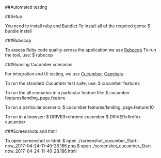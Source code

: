 ##Automated testing

##Setup

You need to install ruby and [Bundler](http://bundler.io/)
To install all of the required gems:
$ bundle install

###Rubocop

To assess Ruby code quality across the application we use
[Rubocop](https://github.com/bbatsov/rubocop)
To run the tool, use:
$ rubocop

###Running Cucumber scenarios

For integration and UI testing, we use [Cucumber](http://cukes.info/),
[Capybara](https://github.com/jnicklas/capybara)

To run the standard Cucumber test suite, use:
$ cucumber features 

To run the all scenarios in a particular feature file:
$ cucumber features/landing_page.feature  

To run a particular scenario:
$ cucumber features/landing_page.feature:10 

To run in a browser:
$ DRIVER=chrome cucumber
$ DRIVER=firefox cucumber


###Screenshots and html

To open screenshot or html:
$ open ./screenshot_cucumber_Start-now_2017-04-24-11-40-28.186.png
$ open ./screenshot_cucumber_Start-now_2017-04-24-11-40-28.186.html





